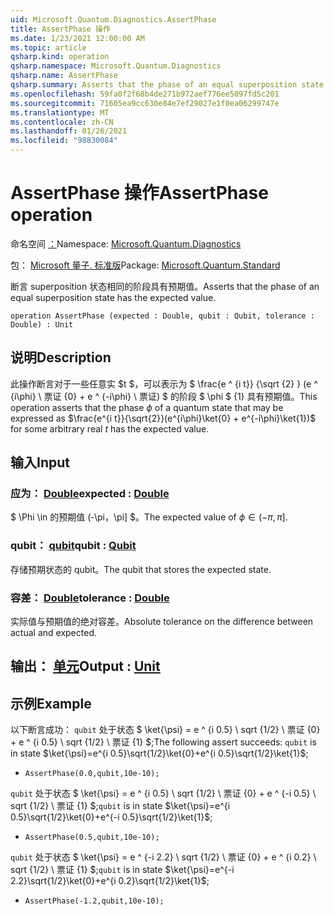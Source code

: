 ```yaml
---
uid: Microsoft.Quantum.Diagnostics.AssertPhase
title: AssertPhase 操作
ms.date: 1/23/2021 12:00:00 AM
ms.topic: article
qsharp.kind: operation
qsharp.namespace: Microsoft.Quantum.Diagnostics
qsharp.name: AssertPhase
qsharp.summary: Asserts that the phase of an equal superposition state has the expected value.
ms.openlocfilehash: 59fa0f2f68b4de271b972aef776ee5097fd5c201
ms.sourcegitcommit: 71605ea9cc630e84e7ef29027e1f0ea06299747e
ms.translationtype: MT
ms.contentlocale: zh-CN
ms.lasthandoff: 01/26/2021
ms.locfileid: "98830084"
---
```

# <a name="assertphase-operation"></a><span data-ttu-id="1514f-102">AssertPhase 操作</span><span class="sxs-lookup"><span data-stu-id="1514f-102">AssertPhase operation</span></span>

<span data-ttu-id="1514f-103">命名空间 [：](xref:Microsoft.Quantum.Diagnostics)</span><span class="sxs-lookup"><span data-stu-id="1514f-103">Namespace: [Microsoft.Quantum.Diagnostics](xref:Microsoft.Quantum.Diagnostics)</span></span>

<span data-ttu-id="1514f-104">包： [Microsoft 量子. 标准版](https://nuget.org/packages/Microsoft.Quantum.Standard)</span><span class="sxs-lookup"><span data-stu-id="1514f-104">Package: [Microsoft.Quantum.Standard](https://nuget.org/packages/Microsoft.Quantum.Standard)</span></span>


<span data-ttu-id="1514f-105">断言 superposition 状态相同的阶段具有预期值。</span><span class="sxs-lookup"><span data-stu-id="1514f-105">Asserts that the phase of an equal superposition state has the expected value.</span></span>

```qsharp
operation AssertPhase (expected : Double, qubit : Qubit, tolerance : Double) : Unit
```


## <a name="description"></a><span data-ttu-id="1514f-106">说明</span><span class="sxs-lookup"><span data-stu-id="1514f-106">Description</span></span>

<span data-ttu-id="1514f-107">此操作断言对于一些任意实 $t $，可以表示为 $ \frac{e ^ {i t}} {\sqrt {2} } (e ^ {i\phi} \ 票证 {0} + e ^ {-i\phi} \ 票证) $ 的阶段 $ \phi $ {1} 具有预期值。</span><span class="sxs-lookup"><span data-stu-id="1514f-107">This operation asserts that the phase $\phi$ of a quantum state that may be expressed as $\frac{e^{i t}}{\sqrt{2}}(e^{i\phi}\ket{0} + e^{-i\phi}\ket{1})$ for some arbitrary real $t$ has the expected value.</span></span>

## <a name="input"></a><span data-ttu-id="1514f-108">输入</span><span class="sxs-lookup"><span data-stu-id="1514f-108">Input</span></span>

### <a name="expected--double"></a><span data-ttu-id="1514f-109">应为： [Double](xref:microsoft.quantum.lang-ref.double)</span><span class="sxs-lookup"><span data-stu-id="1514f-109">expected : [Double](xref:microsoft.quantum.lang-ref.double)</span></span>

<span data-ttu-id="1514f-110">$ \Phi \in 的预期值 (-\pi，\pi] $。</span><span class="sxs-lookup"><span data-stu-id="1514f-110">The expected value of $\phi \in (-\pi,\pi]$.</span></span>


### <a name="qubit--qubit"></a><span data-ttu-id="1514f-111">qubit： [qubit](xref:microsoft.quantum.lang-ref.qubit)</span><span class="sxs-lookup"><span data-stu-id="1514f-111">qubit : [Qubit](xref:microsoft.quantum.lang-ref.qubit)</span></span>

<span data-ttu-id="1514f-112">存储预期状态的 qubit。</span><span class="sxs-lookup"><span data-stu-id="1514f-112">The qubit that stores the expected state.</span></span>


### <a name="tolerance--double"></a><span data-ttu-id="1514f-113">容差： [Double](xref:microsoft.quantum.lang-ref.double)</span><span class="sxs-lookup"><span data-stu-id="1514f-113">tolerance : [Double](xref:microsoft.quantum.lang-ref.double)</span></span>

<span data-ttu-id="1514f-114">实际值与预期值的绝对容差。</span><span class="sxs-lookup"><span data-stu-id="1514f-114">Absolute tolerance on the difference between actual and expected.</span></span>



## <a name="output--unit"></a><span data-ttu-id="1514f-115">输出： [单元](xref:microsoft.quantum.lang-ref.unit)</span><span class="sxs-lookup"><span data-stu-id="1514f-115">Output : [Unit](xref:microsoft.quantum.lang-ref.unit)</span></span>



## <a name="example"></a><span data-ttu-id="1514f-116">示例</span><span class="sxs-lookup"><span data-stu-id="1514f-116">Example</span></span>

<span data-ttu-id="1514f-117">以下断言成功： `qubit` 处于状态 $ \ket{\psi} = e ^ {i 0.5} \ sqrt {1/2} \ 票证 {0} + e ^ {i 0.5} \ sqrt {1/2} \ 票证 {1} $;</span><span class="sxs-lookup"><span data-stu-id="1514f-117">The following assert succeeds: `qubit` is in state $\ket{\psi}=e^{i 0.5}\sqrt{1/2}\ket{0}+e^{i 0.5}\sqrt{1/2}\ket{1}$;</span></span>

- `AssertPhase(0.0,qubit,10e-10);`

<span data-ttu-id="1514f-118">`qubit` 处于状态 $ \ket{\psi} = e ^ {i 0.5} \ sqrt {1/2} \ 票证 {0} + e ^ {-i 0.5} \ sqrt {1/2} \ 票证 {1} $;</span><span class="sxs-lookup"><span data-stu-id="1514f-118">`qubit` is in state $\ket{\psi}=e^{i 0.5}\sqrt{1/2}\ket{0}+e^{-i 0.5}\sqrt{1/2}\ket{1}$;</span></span>

- `AssertPhase(0.5,qubit,10e-10);`

<span data-ttu-id="1514f-119">`qubit` 处于状态 $ \ket{\psi} = e ^ {-i 2.2} \ sqrt {1/2} \ 票证 {0} + e ^ {i 0.2} \ sqrt {1/2} \ 票证 {1} $;</span><span class="sxs-lookup"><span data-stu-id="1514f-119">`qubit` is in state $\ket{\psi}=e^{-i 2.2}\sqrt{1/2}\ket{0}+e^{i 0.2}\sqrt{1/2}\ket{1}$;</span></span>

- `AssertPhase(-1.2,qubit,10e-10);`